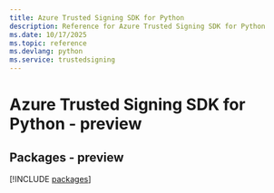 ```yaml
---
title: Azure Trusted Signing SDK for Python
description: Reference for Azure Trusted Signing SDK for Python
ms.date: 10/17/2025
ms.topic: reference
ms.devlang: python
ms.service: trustedsigning
---
```

# Azure Trusted Signing SDK for Python - preview
## Packages - preview
[!INCLUDE [packages](trusted-signing-index.md)]
